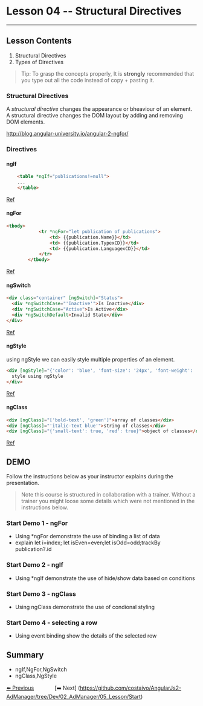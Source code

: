 # Lesson 04 -- Structural Directives
----------
## Lesson Contents
1. Structural Directives
2. Types of Directives

> Tip: To grasp the concepts properly, It is **strongly** recommended that you type out all the code instead of copy + pasting it. 

### Structural Directives

A _structural directive_ changes the appearance or bheaviour of an element. A structural directive changes the DOM layout by adding and removing DOM elements. 

http://blog.angular-university.io/angular-2-ngfor/

### Directives

#### ngIf

``` html
	<table *ngIf="publications!=null">
    ...
    </table>
```
[Ref](https://angular.io/docs/ts/latest/api/common/index/NgIf-directive.html)

#### ngFor

``` html
<tbody>
			<tr *ngFor="let publication of publications">
				<td> {{publication.Name}}</td>
				<td> {{publication.TypexCD}}</td>
				<td> {{publication.LanguagexCD}}</td>
			</tr>
		</tbody>
```

[Ref](https://angular.io/docs/ts/latest/api/common/index/NgFor-directive.html)

#### ngSwitch

``` html
<div class="container" [ngSwitch]="Status">
  <div *ngSwitchCase="'Inactive'">Is Inactive</div>
  <div *ngSwitchCase="Active">Is Active</div>
  <div *ngSwitchDefault>Invalid State</div>
</div>
```
[Ref](https://angular.io/docs/ts/latest/api/common/index/NgSwitch-directive.html)

#### ngStyle

using ngStyle we can easily style multiple properties of an element. 
``` html
<div [ngStyle]="{'color': 'blue', 'font-size': '24px', 'font-weight': 'bold'}">
  style using ngStyle
</div>
```
[Ref](https://angular.io/docs/js/latest/api/common/index/NgStyle-directive.html)

#### ngClass

``` html
<div [ngClass]="['bold-text', 'green']">array of classes</div>
<div [ngClass]="'italic-text blue'">string of classes</div>
<div [ngClass]="{'small-text': true, 'red': true}">object of classes</div>
```
[Ref](https://angular.io/docs/ts/latest/api/common/index/NgClass-directive.html)

## **DEMO** 
Follow the instructions below as your instructor explains during the presentation. 

> Note this course is structured in collaboration with a trainer. Without a trainer you might loose some details which were not mentioned in the instructions below. 

### **Start Demo 1** - ngFor

* Using *ngFor demonstrate the use of binding a list of data
* explain let i=index; let isEven=even;let isOdd=odd;trackBy publication?.id 

### **Start Demo 2** - ngIf

* Using *ngIf demonstrate the use of hide/show data based on conditions

### **Start Demo 3** - ngClass

* Using ngClass demonstrate the use of condional styling

### **Start Demo 4** - selecting a row

* Using event binding show the details of the selected row


## Summary

* ngIf,NgFor,NgSwitch
* ngClass,NgStyle




[:arrow_left: Previous](https://github.com/costaivo/AngularJs2-AdManager/tree/Dev/02_AdManager/03_Lesson/Start)  &nbsp;&nbsp;&nbsp;&nbsp;&nbsp;&nbsp;&nbsp;&nbsp;&nbsp;&nbsp;&nbsp;&nbsp;                     [:arrow_right: Next] (https://github.com/costaivo/AngularJs2-AdManager/tree/Dev/02_AdManager/05_Lesson/Start)



